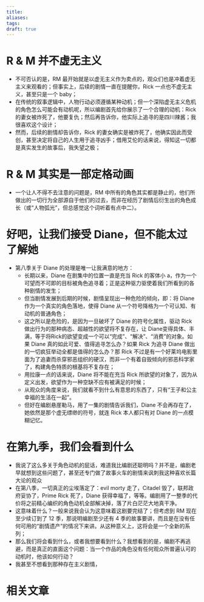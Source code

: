 ```yaml
---
title: 
aliases: 
tags: 
draft: true
---
```


# R & M 并不虚无主义

- 不可否认的是，RM 最开始就是以虚无主义作为卖点的，观众们也是冲着虚无主义来观看的；但事实上，后续的剧情一直在提醒你，Rick 一点也不虚无主义，甚至只是一个 baby；
- 在传统的叙事逻辑中，人物行动必须遵循某种动机；但一个深陷虚无主义危机的角色怎么可能会有动机呢，所以编剧首先给你展示了一个合理的动机：Rick 的妻女被炸死了，他要复仇；然后再告诉你，他实际上追寻的是四川辣酱；我很喜欢这个设计；
- 然而，后续的剧情却告诉你，Rick 的妻女确实是被炸死了，他确实因此而受创，甚至决定将自己的人生用于追寻凶手；借用艾伦的话来说，得知这一切都是真实发生的故事后，我失望之极；

# R & M 其实是一部定格动画

- 一个让人不得不去注意的问题是，RM 中所有的角色其实都是静止的，他们所做出的一切行为全部源自于他们的过去，而非在经历了剧情后衍生出的角色成长（或“人物弧光”，但总感觉这个词听着有点中二）。

# 好吧，让我们接受 Diane，但不能太过了解她

- 第八季关于 Diane 的处理是唯一让我满意的地方：
	- 长期以来，Diane 在剧集中的位置一直是充当 Rick 的客体小 a，作为一个可望而不可即的目标被角色追寻着；正是这种驱力驱使着我们所看到的各种剧情的发生；
	- 但当剧情发展到后期的时候，剧情呈现出一种危险的倾向，即：将 Diane 作为一个真实的角色落地，使得 Diane 从一个符号降格为一个可认知、有动机的普通角色；
	- 这之所以是危险的，是因为一旦破坏了 Diane 的符号化属性，驱动 Rick 做出行为的那种病态、超越性的欲望将不复存在，让 Diane变得具体、丰满，等于将Rick的欲望变成一个可以“完成”、“解决”、“消费”的对象。如果 Diane 真的如此可爱、值得追寻怎么办？如果 Rick 为追寻 Diane 做出的一切疯狂举动全都是值得的怎么办？那 Rick 不过是有一个好莱坞电影里面为了追妻而杀穿邪恶组织的硬汉，而非一个有着自毁倾向的邪恶科学家了，构建角色特质的根基将不复存在；
	- 用拉康一点的话来说，Diane 将不能在充当 Rick 所欲望的对象了，因为从定义出发，欲望作为一种空缺不应有被满足的时候；
	- 从观众的角度来说，我们就看不到什么有意思的东西了，只有“王子和公主幸福的生活在一起”。
	- 但好在编剧悬崖勒马，用了一集的剧情告诉我们，Diane 不会再存在了，她依然是那个虚无缥缈的符号，就连 Rick 本人都只有对 Diane 的一点模糊记忆。

# 在第九季，我们会看到什么

- 我说了这么多关于角色动机的屁话，难道我比编剧还聪明吗？并不是，编剧老早就想到这些问题了，甚至还专门做了故事火车的剧情来讽刺我这种喜欢长篇大论的观众
- 在第八季，一切真正的尘埃落定了：evil morty 走了，Citadel 毁了，联邦政府妥协了，Prime Rick 死了，Diane 获得幸福了，等等。编剧用了一整季的代价将之前精心编织的角色动机全部解决掉，落了片白茫茫大地真干净。
- 这意味着什么？一般来说我会认为这意味着这剧要完结了；但考虑到 RM 现在至少续订到了 12 季，那说明编剧至少还有 4 季的故事要讲，而且是在没有任何可用的“剧情遗产”的情况下来讲。从这种意义上，这将会是一个全新的系列；
- 那么我们将会看到什么，或者我想要看到什么？我想看到的是，编剧不再逃避，而是真正的直面这个问题：当一个作品的角色没有任何观众所普遍认可的动机时，他该如何行动？
- 我甚至不想看到那种存在主义剧情，

# 相关文章


